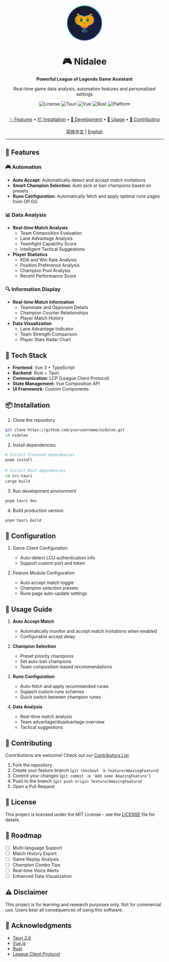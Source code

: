 
<div align="center">
  <img src="src/assets/logo.svg" alt="Nidalee Logo" width="120" height="120">

  <h1>🎮 Nidalee</h1>
  <p><strong>Powerful League of Legends Game Assistant</strong></p>
  <p>Real-time game data analysis, automation features and personalized settings</p>

  <div>
    <img src="https://img.shields.io/badge/license-MIT-blue.svg" alt="License">
    <img src="https://img.shields.io/badge/tauri-2.0.0--alpha-green.svg" alt="Tauri">
    <img src="https://img.shields.io/badge/vue-3.x-brightgreen.svg" alt="Vue">
    <img src="https://img.shields.io/badge/rust-1.75-orange.svg" alt="Rust">
    <img src="https://img.shields.io/badge/platform-Windows%20%7C%20macOS%20%7C%20Linux-lightgrey.svg" alt="Platform">
  </div>

  <br>

  <p>
    <a href="#-features">✨ Features</a> •
    <a href="#-installation">📦 Installation</a> •
    <a href="#-development">🚀 Development</a> •
    <a href="#-usage">📖 Usage</a> •
    <a href="#-contributing">🤝 Contributing</a>
  </p>

  <p>
    <a href="./README.md">简体中文</a> | <a href="./README_EN.md">English</a>
  </p>
</div>

---

## 🌟 Features

### 🎮 Automation
- **Auto Accept**: Automatically detect and accept match invitations
- **Smart Champion Selection**: Auto pick or ban champions based on presets
- **Rune Configuration**: Automatically fetch and apply optimal rune pages from OP.GG

### 📊 Data Analysis
- **Real-time Match Analysis**
  - Team Composition Evaluation
  - Lane Advantage Analysis
  - Teamfight Capability Score
  - Intelligent Tactical Suggestions
- **Player Statistics**
  - KDA and Win Rate Analysis
  - Position Preference Analysis
  - Champion Pool Analysis
  - Recent Performance Score

### 🔍 Information Display
- **Real-time Match Information**
  - Teammate and Opponent Details
  - Champion Counter Relationships
  - Player Match History
- **Data Visualization**
  - Lane Advantage Indicator
  - Team Strength Comparison
  - Player Stats Radar Chart

## 🚀 Tech Stack

- **Frontend**: Vue 3 + TypeScript
- **Backend**: Rust + Tauri
- **Communication**: LCP (League Client Protocol)
- **State Management**: Vue Composition API
- **UI Framework**: Custom Components

## 📦 Installation

1. Clone the repository
```bash
git clone https://github.com/yourusername/nidalee.git
cd nidalee
```

2. Install dependencies
```bash
# Install frontend dependencies
pnpm install

# Install Rust dependencies
cd src-tauri
cargo build
```

3. Run development environment
```bash
pnpm tauri dev
```

4. Build production version
```bash
pnpm tauri build
```

## 🔧 Configuration

1. Game Client Configuration
   - Auto-detect LCU authentication info
   - Support custom port and token

2. Feature Module Configuration
   - Auto accept match toggle
   - Champion selection presets
   - Rune page auto-update settings

## 📝 Usage Guide

1. **Auto Accept Match**
   - Automatically monitor and accept match invitations when enabled
   - Configurable accept delay

2. **Champion Selection**
   - Preset priority champions
   - Set auto-ban champions
   - Team composition-based recommendations

3. **Rune Configuration**
   - Auto-fetch and apply recommended runes
   - Support custom rune schemes
   - Quick switch between champion runes

4. **Data Analysis**
   - Real-time match analysis
   - Team advantage/disadvantage overview
   - Tactical suggestions

## 🤝 Contributing

Contributions are welcome! Check out our [Contributors List](CONTRIBUTORS.md).

1. Fork the repository
2. Create your feature branch (`git checkout -b feature/AmazingFeature`)
3. Commit your changes (`git commit -m 'Add some AmazingFeature'`)
4. Push to the branch (`git push origin feature/AmazingFeature`)
5. Open a Pull Request

## 📄 License

This project is licensed under the MIT License - see the [LICENSE](LICENSE) file for details.

## 🎯 Roadmap

- [ ] Multi-language Support
- [ ] Match History Export
- [ ] Game Replay Analysis
- [ ] Champion Combo Tips
- [ ] Real-time Voice Alerts
- [ ] Enhanced Data Visualization

## ⚠️ Disclaimer

This project is for learning and research purposes only. Not for commercial use. Users bear all consequences of using this software.

## 🙏 Acknowledgments

- [Tauri 2.0](https://tauri.app/)
- [Vue.js](https://vuejs.org/)
- [Rust](https://www.rust-lang.org/)
- [League Client Protocol](https://developer.riotgames.com/)
